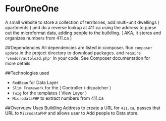 # FourOneOne
A small website to store a collection of territories, add multi-unit dwellings ( apartments ) and do a reverse lookup at 411.ca using the address to parse out the microformat data, adding people to the buildling. ( AKA, it stores and organizes numbers from 411.ca )

##Dependencies
All dependencies are listed in composer. Run `composer update` in the project directory to download packages. and `require 'vendor/autoload.php'` in your code. See Composer documentation for more details.

##Technologies used

 - `RedBean` for Data Layer
 - `Slim Framework` for the ( Controller / dispatcher )
 - `Twig` for the templates ( View Layer )
 - `MicrodataPHP` to extract numbers from 411.ca

##Overvuew
Uses Buildling Address to create a URL for `411.ca`, passes that URL to `MicrodataPHP` and allows user to Add people to Data store.
